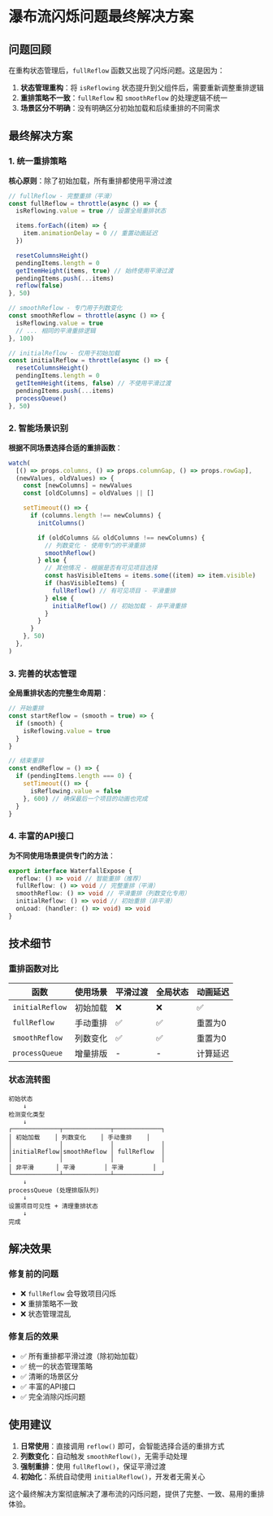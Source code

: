 # 瀑布流闪烁问题最终解决方案

## 问题回顾

在重构状态管理后，`fullReflow` 函数又出现了闪烁问题。这是因为：

1. **状态管理重构**：将 `isReflowing` 状态提升到父组件后，需要重新调整重排逻辑
2. **重排策略不一致**：`fullReflow` 和 `smoothReflow` 的处理逻辑不统一
3. **场景区分不明确**：没有明确区分初始加载和后续重排的不同需求

## 最终解决方案

### 1. 统一重排策略

**核心原则**：除了初始加载，所有重排都使用平滑过渡

```typescript
// fullReflow - 完整重排（平滑）
const fullReflow = throttle(async () => {
  isReflowing.value = true // 设置全局重排状态

  items.forEach((item) => {
    item.animationDelay = 0 // 重置动画延迟
  })

  resetColumnsHeight()
  pendingItems.length = 0
  getItemHeight(items, true) // 始终使用平滑过渡
  pendingItems.push(...items)
  reflow(false)
}, 50)

// smoothReflow - 专门用于列数变化
const smoothReflow = throttle(async () => {
  isReflowing.value = true
  // ... 相同的平滑重排逻辑
}, 100)

// initialReflow - 仅用于初始加载
const initialReflow = throttle(async () => {
  resetColumnsHeight()
  pendingItems.length = 0
  getItemHeight(items, false) // 不使用平滑过渡
  pendingItems.push(...items)
  processQueue()
}, 50)
```

### 2. 智能场景识别

**根据不同场景选择合适的重排函数**：

```typescript
watch(
  [() => props.columns, () => props.columnGap, () => props.rowGap],
  (newValues, oldValues) => {
    const [newColumns] = newValues
    const [oldColumns] = oldValues || []

    setTimeout(() => {
      if (columns.length !== newColumns) {
        initColumns()

        if (oldColumns && oldColumns !== newColumns) {
          // 列数变化 - 使用专门的平滑重排
          smoothReflow()
        } else {
          // 其他情况 - 根据是否有可见项目选择
          const hasVisibleItems = items.some((item) => item.visible)
          if (hasVisibleItems) {
            fullReflow() // 有可见项目 - 平滑重排
          } else {
            initialReflow() // 初始加载 - 非平滑重排
          }
        }
      }
    }, 50)
  },
)
```

### 3. 完善的状态管理

**全局重排状态的完整生命周期**：

```typescript
// 开始重排
const startReflow = (smooth = true) => {
  if (smooth) {
    isReflowing.value = true
  }
}

// 结束重排
const endReflow = () => {
  if (pendingItems.length === 0) {
    setTimeout(() => {
      isReflowing.value = false
    }, 600) // 确保最后一个项目的动画也完成
  }
}
```

### 4. 丰富的API接口

**为不同使用场景提供专门的方法**：

```typescript
export interface WaterfallExpose {
  reflow: () => void // 智能重排（推荐）
  fullReflow: () => void // 完整重排（平滑）
  smoothReflow: () => void // 平滑重排（列数变化专用）
  initialReflow: () => void // 初始重排（非平滑）
  onLoad: (handler: () => void) => void
}
```

## 技术细节

### 重排函数对比

| 函数            | 使用场景 | 平滑过渡 | 全局状态 | 动画延迟 |
| --------------- | -------- | -------- | -------- | -------- |
| `initialReflow` | 初始加载 | ❌       | ❌       | ✅       |
| `fullReflow`    | 手动重排 | ✅       | ✅       | 重置为0  |
| `smoothReflow`  | 列数变化 | ✅       | ✅       | 重置为0  |
| `processQueue`  | 增量排版 | -        | -        | 计算延迟 |

### 状态流转图

```
初始状态
    ↓
检测变化类型
    ↓
┌─────────────┬─────────────┬─────────────┐
│ 初始加载    │ 列数变化    │ 手动重排    │
│             │             │             │
│initialReflow│smoothReflow │ fullReflow  │
│             │             │             │
│ 非平滑      │ 平滑        │ 平滑        │
└─────────────┴─────────────┴─────────────┘
    ↓
processQueue (处理排版队列)
    ↓
设置项目可见性 + 清理重排状态
    ↓
完成
```

## 解决效果

### 修复前的问题

- ❌ `fullReflow` 会导致项目闪烁
- ❌ 重排策略不一致
- ❌ 状态管理混乱

### 修复后的效果

- ✅ 所有重排都平滑过渡（除初始加载）
- ✅ 统一的状态管理策略
- ✅ 清晰的场景区分
- ✅ 丰富的API接口
- ✅ 完全消除闪烁问题

## 使用建议

1. **日常使用**：直接调用 `reflow()` 即可，会智能选择合适的重排方式
2. **列数变化**：自动触发 `smoothReflow()`，无需手动处理
3. **强制重排**：使用 `fullReflow()`，保证平滑过渡
4. **初始化**：系统自动使用 `initialReflow()`，开发者无需关心

这个最终解决方案彻底解决了瀑布流的闪烁问题，提供了完整、一致、易用的重排体验。
